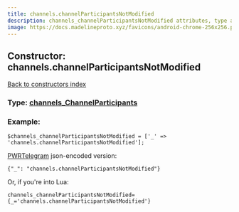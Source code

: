 ```yaml
---
title: channels.channelParticipantsNotModified
description: channels_channelParticipantsNotModified attributes, type and example
image: https://docs.madelineproto.xyz/favicons/android-chrome-256x256.png
---
```

## Constructor: channels.channelParticipantsNotModified  
[Back to constructors index](index.md)






### Type: [channels\_ChannelParticipants](../types/channels_ChannelParticipants.md)


### Example:

```
$channels_channelParticipantsNotModified = ['_' => 'channels.channelParticipantsNotModified'];
```  

[PWRTelegram](https://pwrtelegram.xyz) json-encoded version:

```
{"_": "channels.channelParticipantsNotModified"}
```


Or, if you're into Lua:  


```
channels_channelParticipantsNotModified={_='channels.channelParticipantsNotModified'}

```


